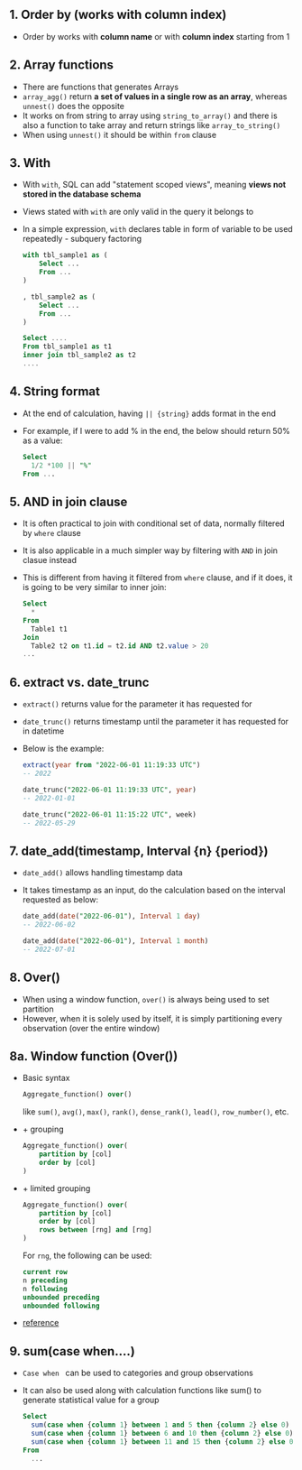 ## 1. Order by (works with column index)

- Order by works with **column name** or with **column index** starting from 1

## 2. Array functions

- There are functions that generates Arrays
- `array_agg()` return **a set of values in a single row as an array**, whereas `unnest()` does the opposite
- It works on from string to array using `string_to_array()` and there is also a function to take array and return strings like `array_to_string()`
- When using `unnest()` it should be within `from` clause

## 3. With

- With `with`, SQL can add "statement scoped views", meaning **views not stored in the database schema**
- Views stated with `with` are only valid in the query it belongs to
- In a simple expression, `with` declares table in form of variable to be used repeatedly - subquery factoring

    ``` sql
    with tbl_sample1 as (
        Select ...
        From ...
    )
    
    , tbl_sample2 as (
        Select ...
        From ...
    )
    
    Select ....
    From tbl_sample1 as t1
    inner join tbl_sample2 as t2
    ....
    ```

## 4. String format

- At the end of calculation, having `|| {string}` adds format in the end

- For example, if I were to add % in the end, the below should return 50% as a value:

  ```sql
  Select 
  	1/2 *100 || "%"
  From ...
  ```

## 5. AND in join clause

- It is often practical to join with conditional set of data, normally filtered by `where` clause

- It is also applicable in a much simpler way by filtering with `AND` in join clasue instead

- This is different from having it filtered from `where` clause, and if it does, it is going to be very similar to inner join:

  ```sql
  Select 
  	*
  From 
  	Table1 t1
  Join
  	Table2 t2 on t1.id = t2.id AND t2.value > 20
  ...
  ```

## 6. extract vs. date_trunc

- `extract()` returns value for the parameter it has requested for

- `date_trunc()` returns timestamp until the parameter it has requested for in datetime

- Below is the example:

  ```sql
  extract(year from "2022-06-01 11:19:33 UTC")
  -- 2022
  
  date_trunc("2022-06-01 11:19:33 UTC", year)
  -- 2022-01-01
  
  date_trunc("2022-06-01 11:15:22 UTC", week)
  -- 2022-05-29
  ```

## 7. date_add(timestamp, Interval {n} {period})

- `date_add()` allows handling timestamp data

- It takes timestamp as an input, do the calculation based on the interval requested as below:

  ```sql
  date_add(date("2022-06-01"), Interval 1 day)
  -- 2022-06-02
  
  date_add(date("2022-06-01"), Interval 1 month)
  -- 2022-07-01
  ```

## 8. Over()

- When using a window function, `over()` is always being used to set partition
- However, when it is solely used by itself, it is simply partitioning every observation (over the entire window)

## 8a. Window function (Over())

- Basic syntax

  ```sql
  Aggregate_function() over()
  ```

  like `sum()`, `avg()`, `max()`, `rank()`, `dense_rank()`, `lead()`, `row_number()`, etc.

- \+ grouping

  ```sql
  Aggregate_function() over(
      partition by [col]
      order by [col]
  )
  ```

- \+ limited grouping

  ```sql
  Aggregate_function() over(
      partition by [col]
      order by [col]
      rows between [rng] and [rng]
  )
  ```

  For `rng`, the following can be used:

  ``` sql
  current row
  n preceding
  n following
  unbounded preceding
  unbounded following
  ```

- [reference](https://brunch.co.kr/@leoyang99/22)

## 9. sum(case when....)

- `Case when ` can be used to categories and group observations

- It can also be used along with calculation functions like sum() to generate statistical value for a group

  ```sql
  Select
  	sum(case when {column 1} between 1 and 5 then {column 2} else 0) as sum_grp1
  	sum(case when {column 1} between 6 and 10 then {column 2} else 0) as sum_grp2
  	sum(case when {column 1} between 11 and 15 then {column 2} else 0) as sum_grp3
  From
  	...
  ```

  

